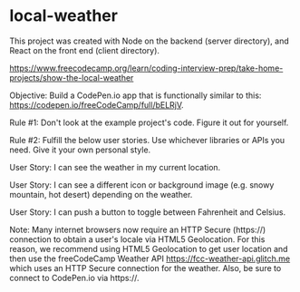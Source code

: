 # local-weather
This project was created with Node on the backend (server directory), and React on the front end (client directory).

https://www.freecodecamp.org/learn/coding-interview-prep/take-home-projects/show-the-local-weather

Objective: Build a CodePen.io app that is functionally similar to this: https://codepen.io/freeCodeCamp/full/bELRjV.

Rule #1: Don't look at the example project's code. Figure it out for yourself.

Rule #2: Fulfill the below user stories. Use whichever libraries or APIs you need. Give it your own personal style.

User Story: I can see the weather in my current location.

User Story: I can see a different icon or background image (e.g. snowy mountain, hot desert) depending on the weather.

User Story: I can push a button to toggle between Fahrenheit and Celsius.

Note: Many internet browsers now require an HTTP Secure (https://) connection to obtain a user's locale via HTML5 Geolocation. For this reason, we recommend using HTML5
Geolocation to get user location and then use the freeCodeCamp Weather API https://fcc-weather-api.glitch.me which uses an HTTP Secure connection for the weather. Also,
be sure to connect to CodePen.io via https://.
